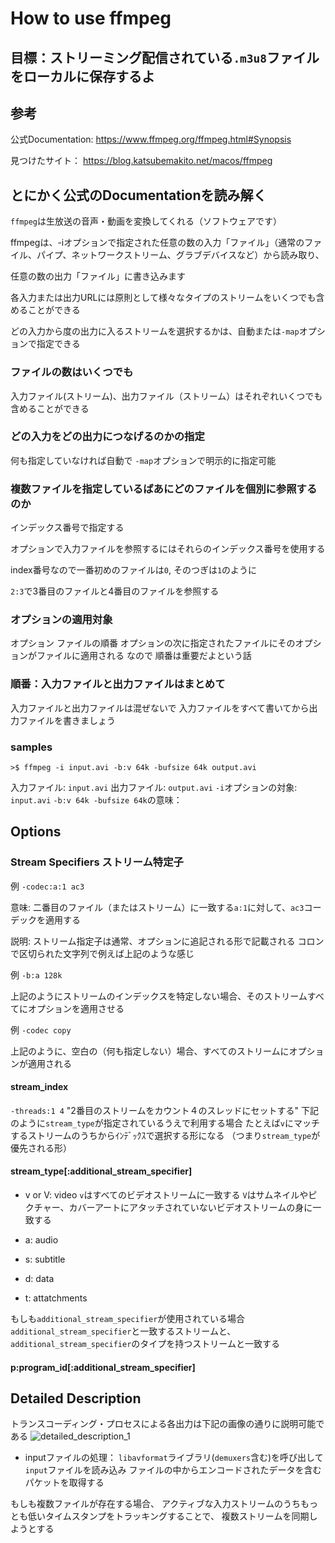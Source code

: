 # How to use ffmpeg

## 目標：ストリーミング配信されている`.m3u8`ファイルをローカルに保存するよ



## 参考

公式Documentation:
https://www.ffmpeg.org/ffmpeg.html#Synopsis

見つけたサイト：
https://blog.katsubemakito.net/macos/ffmpeg

## とにかく公式のDocumentationを読み解く

`ffmpeg`は生放送の音声・動画を変換してくれる（ソフトウェアです）

ffmpegは、-iオプションで指定された任意の数の入力「ファイル」（通常のファイル、パイプ、ネットワークストリーム、グラブデバイスなど）から読み取り、

任意の数の出力「ファイル」に書き込みます

各入力または出力URLには原則として様々なタイプのストリームをいくつでも含めることができる

どの入力から度の出力に入るストリームを選択するかは、自動または`-map`オプションで指定できる


### ファイルの数はいくつでも

入力ファイル(ストリーム)、出力ファイル（ストリーム）はそれぞれいくつでも含めることができる

### どの入力をどの出力につなげるのかの指定

何も指定していなければ自動で
`-map`オプションで明示的に指定可能

### 複数ファイルを指定しているばあにどのファイルを個別に参照するのか

インデックス番号で指定する

オプションで入力ファイルを参照するにはそれらのインデックス番号を使用する

index番号なので一番初めのファイルは`0`, そのつぎは`1`のように

`2:3`で3番目のファイルと4番目のファイルを参照する

### オプションの適用対象

オプション ファイルの順番
オプションの次に指定されたファイルにそのオプションがファイルに適用される
なので
順番は重要だよという話

### 順番：入力ファイルと出力ファイルはまとめて

入力ファイルと出力ファイルは混ぜないで
入力ファイルをすべて書いてから出力ファイルを書きましょう


### samples

```terminal
>$ ffmpeg -i input.avi -b:v 64k -bufsize 64k output.avi
```
入力ファイル: `input.avi`
出力ファイル: `output.avi`
`-i`オプションの対象: `input.avi`
`-b:v 64k -bufsize 64k`の意味：


## Options

### Stream Specifiers ストリーム特定子

例
`-codec:a:1 ac3`

意味: 
二番目のファイル（またはストリーム）に一致する`a:1`に対して、`ac3`コーデックを適用する

説明:
ストリーム指定子は通常、オプションに追記される形で記載される
コロンで区切られた文字列で例えば上記のような感じ

例
`-b:a 128k`

上記のようにストリームのインデックスを特定しない場合、そのストリームすべてにオプションを適用させる

例
`-codec copy`

上記のように、空白の（何も指定しない）場合、すべてのストリームにオプションが適用される


#### stream_index

`-threads:1 4`
"2番目のストリームをカウント４のスレッドにセットする"
下記のように`stream_type`が指定されているうえで利用する場合
たとえば`v`にマッチするストリームのうちからｲﾝﾃﾞｯｸｽで選択する形になる
（つまり`stream_type`が優先される形）


#### stream_type[:additional_stream_specifier]

- v or V: video      `v`はすべてのビデオストリームに一致する `V`はサムネイルやピクチャー、カバーアートにアタッチされていないビデオストリームの身に一致する

- a: audio
- s: subtitle
- d: data
- t: attatchments

もしも`additional_stream_specifier`が使用されている場合
`additional_stream_specifier`と一致するストリームと、
`additional_stream_specifier`のタイプを持つストリームと一致する

#### p:program_id[:additional_stream_specifier]



## Detailed Description

トランスコーディング・プロセスによる各出力は下記の画像の通りに説明可能である
![detailed_description_1]("./ffmpeg_detailed_description_1.PNG")


- inputファイルの処理：
`libavformat`ライブラリ(`demuxers`含む)を呼び出して`input`ファイルを読み込み
ファイルの中からエンコードされたデータを含むパケットを取得する

もしも複数ファイルが存在する場合、
アクティブな入力ストリームのうちもっとも低いタイムスタンプをトラッキングすることで、
複数ストリームを同期しようとする


